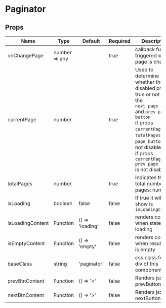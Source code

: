 # Paginator

## Props
| Name             | Type             | Default         | Required | Description                                                                                                                                                                                                                                                   |
| ---------------- | ---------------- | --------------- | -------- | ------------------------------------------------------------------------------------------------------------------------------------------------------------------------------------------------------------------------------------------------------------- |
| onChangePage     | number =&gt; any |                 | true     | callback function triggered when page is changed                                                                                                                                                                                                              |
| currentPage      | number           |                 | true     | Used to determine whether the disabled props is true or not for the<br>`next page button` and `prev page button`<br>if props `currentPage` < `totalPages` `next page button` is not disabled<br>if props `currentPage > 1` `prev page button` is not disabled |
| totalPages       | number           |                 | true     | Indicates the total number of pages: number                                                                                                                                                                                                                   |
| isLoading        | boolean          | false           | false    | If true it will show is `isLoadingContent`                                                                                                                                                                                                                    |
| isLoadingContent | Function         | () => 'loading' | false    | renders content when state is loading                                                                                                                                                                                                                         |
| isEmptyContent   | Function         | () => 'empty'   | false    | renders content when result set is empty                                                                                                                                                                                                                      |
| baseClass        | string           | 'paginator'     | false    | css class for root div of this component                                                                                                                                                                                                                      |
| prevBtnContent   | Function         | () => '&lt;'    | false    | Renders jsx prevButton                                                                                                                                                                                                                                        |
| nextBtnContent   | Function         | () => '&gt;'    | false    | Renders jsx nextButton                                                                                                                                                                                                                                        |
